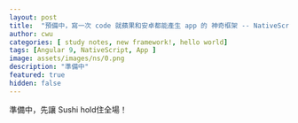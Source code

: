 ```yaml
---
layout: post
title:  "預備中，寫一次 code 就蘋果和安卓都能產生 app 的 神奇框架 -- NativeScript"
author: cwu
categories: [ study notes, new framework!, hello world]
tags: [Angular 9, NativeScript, App ]
image: assets/images/ns/0.png
description: "準備中"
featured: true
hidden: false
---
```


準備中，先讓 Sushi hold住全場！
